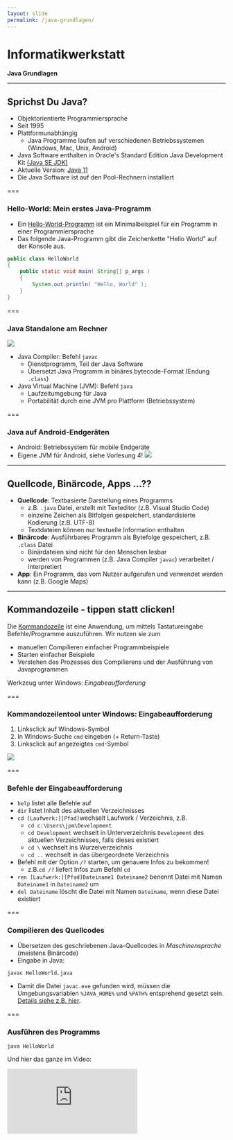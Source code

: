 ```yaml
---
layout: slide
permalink: /java-grundlagen/
---
```


# Informatikwerkstatt
__Java Grundlagen__

---

## Sprichst Du Java?
<!-- Allgemeine Infos zu Java -->
* Objektorientierte Programmiersprache
* Seit 1995
* Plattformunabhängig
	* Java Programme laufen auf verschiedenen Betriebssystemen  (Windows, Mac, Unix, Android)
* Java Software enthalten in Oracle's Standard Edition Java Development Kit [(Java SE JDK)](https://www.oracle.com/technetwork/java/javase/overview/index.html)
* Aktuelle Version: [Java 11](http://jdk.java.net/11/)
* Die Java Software ist auf den Pool-Rechnern installiert

===

### Hello-World: Mein erstes Java-Programm

- Ein [Hello-World-Programm](https://de.wikipedia.org/wiki/Hallo-Welt-Programm) ist ein Minimalbeispiel für ein Programm in einer Programmiersprache
- Das folgende Java-Programm gibt die Zeichenkette "Hello World" auf der Konsole aus.

```java
public class HelloWorld
{
	public static void main( String[] p_args )
	{
		System.out.println( "Hello, World" );
	}
}
```

===

### Java Standalone am Rechner
<!-- eine Subfolie für Java-Standalone am Rechner (Java Runtime) 
--> 
![](http://winf.in.tu-clausthal.de/jpm/infws/img/java-process.png)<!-- todo: agree on destination  in github --> 
 
 - Java Compiler:  Befehl `javac` 
	 - Dienstprogramm, Teil der Java Software
	 - Übersetzt Java Programm in binäres bytecode-Format (Endung `.class`)
 - Java Virtual Machine (JVM): Befehl `java`
	 - Laufzeitumgebung für Java
	 - Portabilität durch eine JVM pro Plattform (Betriebssystem)

===

### Java auf Android-Endgeräten
<!-- eine Subfolie für Java bei Android (Achtung die Infos auf Folien vom letzten Jahr stimmen nicht mehr Dalvik VM wird bei Android nicht mehr benutzt
JPM: Ich würde das eher am Anfang der Android-Intro machen. Hier eher die allgemeine Abbildung, die den Cross-Platform Charakter von Java illustriert, s.u. -->

 - Android: Betriebssystem für mobile Endgeräte
 - Eigene JVM für Android, siehe Vorlesung 4!
  ![](http://winf.in.tu-clausthal.de/jpm/infws/img/java-cross-pf.png)

---

## Quellcode, Binärcode, Apps ...??
 <!-- Übersetzungsvorgang, compilieren + Bundling 
 @Phil: Gehört Bundling nicht eher ins Android Kapitel?-->

 - **Quellcode**: Textbasierte Darstellung eines Programms
	 - z.B. `.java` Datei, erstellt mit Texteditor (z.B. Visual Studio Code)
	 - einzelne Zeichen als Bitfolgen gespeichert, standardisierte Kodierung (z.B. UTF-8)
	 - Textdateien können nur textuelle Information enthalten
 - **Binärcode**: Ausführbares Programm als Bytefolge gespeichert, z.B. `.class` Datei
	 - Binärdateien sind nicht für den Menschen lesbar
	 - werden von Programmen (z.B. Java Compiler `javac`) verarbeitet / interpretiert
 - **App**: Ein Programm, das vom Nutzer aufgerufen und verwendet werden kann (z.B. Google Maps)

---

## Kommandozeile - tippen statt clicken!

Die [Kommandozeile](https://de.wikipedia.org/wiki/Kommandozeile) ist eine Anwendung, um mittels Tastatureingabe Befehle/Programme auszuführen. 
Wir nutzen sie zum
- manuellen  Compilieren einfacher Programmbeispiele
- Starten einfacher Beispiele
- Verstehen des Prozesses des Compilierens und der Ausführung von Javaprogrammen

Werkzeug unter Windows: *Eingabeaufforderung*

===

### Kommandozeilentool unter Windows: Eingabeaufforderung
 1. Linksclick auf Windows-Symbol
 2. In Windows-Suche `cmd` eingeben (+ Return-Taste)
 3. Linksclick auf angezeigtes `cmd`-Symbol
 
![](http://winf.in.tu-clausthal.de/jpm/infws/img/1_cmd.png)

===
### Befehle der Eingabeaufforderung
<!-- Ausgewählte Befehle der Windows Commandline, navigieren in Verzeichnissen & Verzeichnislisting -->
 - `help` listet alle Befehle auf
 - `dir` listet Inhalt des aktuellen Verzeichnisses
 - `cd [Laufwerk:][Pfad]`wechselt Laufwerk / Verzeichnis, z.B. 
	 - `cd c:\Users\jpm\Development`
	 - `cd Development` wechselt in Unterverzeichnis `Development` des aktuellen Verzeichnisses, falls dieses existiert 
	- `cd \` wechselt ins Wurzelverzeichnis
	- `cd ..` wechselt in das übergeordnete Verzeichnis
- Befehl mit der Option `/?` starten, um genauere Infos zu bekommen! 
	- z.B.`cd /?` liefert Infos zum Befehl `cd`
- `ren [Laufwerk:][Pfad]Dateiname1 Dateiname2` benennt Datei mit Namen `Dateiname1` in `Dateiname2` um
- `del Dateiname` löscht die Datei mit Namen `Dateiname`, wenn diese Datei existiert

 ===
### Compilieren des Quellcodes

- Übersetzen des geschriebenen Java-Quellcodes in _Maschinensprache_ (meistens Binärcode)
- Eingabe in Java: 
```shell
javac HelloWorld.java
```

- Damit die Datei `javac.exe` gefunden wird, müssen die Umgebungsvariablen `%JAVA_HOME%` und `%PATH%` entsprehend gesetzt sein. [Details siehe z.B. hier](https://docs.oracle.com/javase/10/install/installation-jdk-and-jre-microsoft-windows-platforms.htm).

===

### Ausführen des Programms

```shell
java HelloWorld
```
Und hier das ganze im Video:

<iframe class="video" src="https://player.vimeo.com/video/287916699" frameborder="0" webkitallowfullscreen mozallowfullscreen allowfullscreen />

---

## @Let's try

1. Starte _Visual Studio Code_
2. Erstelle leere Datei mit dem Namen ```HelloWorld.java```
3. Kopiere oder schreibe den Beispielcode des Hello-World-Programms __exakt, wie angegegben,__ in die Datei
4. Speichere die Datei auf dem Desktop
5. Öffne die _Eingabeaufforderung_
6. Schau mittels ```dir``` wo der Desktop ist
7. Wechsel mit ```cd``` auf den Desktop
8. Compiliere das Programm
9. Führe das Programm aus

---

## Aufbau eines Java-Programms
<!-- wie ist der allgemeine Aufbau eines Java Programs, Stichwort Klasse, Stichwork main, insbesondere Parameter erklären -->
- Betrachten wir noch einmal unser HelloWorld-Programms
```java
public class HelloWorld
{
	public static void main( String[] p_args )
	{
		// Ausgabe 
		System.out.println( "Hello, World" );
	}
}
```
 - Quelldatei enthält Klasse HelloWorld 
	 - *Achtung*: Groß-/Kleinschreibung wird in Java generell unterschieden!
 - Verhalten einer Klasse wird durch Methoden beschrieben
 - Die `HelloWorld` Klasse hat eine Methode ```main``` 
- In der Folge erfahren wir mehr über Klassen und Ihren Aufbau
===
### Klassen 
	
- Zentrale Einheit der objektorientierten Programmierung (s. VL2). 
- Programmcode ist in Klassen organisiert
- Klasse hat Namen (z.B. HelloWorld)
- Konvention: Name der Klasse = Name der Quelldatei, die die Klasse enthält
===
### Methoden
- Strukturieren den Code einer Klasse
- Methode beschrieben durch
	- Rückgabewert (`void` = Methode gibt keinen Wert zurück)
	- Name (`main`)
	- Eingabeparameter (optional), beschrieben durch 
		- Typ, z.B. `String[]` bezeichnet Liste (Array)  von Zeichenketten
		- Name `p_args` 
	- Rumpf mit Anweisungen, in `{ ... }`eingefasst
- Methoden und Klassen können außerdem sog. Modifikatoren haben (z.B. `public`, oder `public static` (siehe VL2)

---

## Java Schlüsselwörter

Java besitzt [50 reservierte Schlüsselwörter](https://en.wikipedia.org/wiki/List_of_Java_keywords), die in der Sprachdefinition festgelegt sind.

* Sie definieren den Grundwortschatz der Programmiersprache, grundlegende Befehle
* Im HelloWorld-Programm haben wir bereits einige davon kennen gelernt: `public`, `class`, `static`, `void`
* Schlüsselwörter dürfen nicht als Variablen-, Funktions-, Methoden-, Klassennamen benutzt werden
---
## Datentypen
<!-- Basisdatentypen, Text, Zahl, Boxing/Unboxing des Compilers -->
- Alle Daten, die in Java-Programmen verarbeitet werden, müssen wohldefinierten Datentyp haben
- jeder Datentyp hat einen Namen und definiert einen Wertebereich
- Java enthält vordefinierte Basisdatentypen, z.B.: 

|Datentyp|Wertebereich|
|--|--|
| boolean|`true` und `false`, 1 Bit Länge |
| byte | Ganze Zahlen von -128 bis 127 |
| int| Ganze Zahl, 32 bit Länge | 
| double| Fliesskommazahl mit doppelter Genauigkeit | 
| char | Einzelne Zeichen, 16-bit Länge. z.B. `'a'` |
| String| Zeichenkette, max. $2^{31}-1$ Zeichen. z.B. `"Hello World!"` |

===
### @Cracks
Warum  gibt es verschiedene Datentypen für Zahlenwerte?
Man könnte doch für alles `double` verwenden ...

---
## Variablen
<!-- Deklaration von Variablen, Nutzung von Variablen, Keywort "final" -->
 
- Benannter Bereich im Speicher, dem in einem Programm ein Wert zugewiesen werden kann 
- Mithilfe der Datentypen können wir dem Java-Compiler genau beschreiben, welches erlaubte Werte einer Variable sind 
- Wir erweitern unser Hallo-World-Programm:
``` java
public class HelloWorld
{
	// Variablendeklaration mit Initialisierung
	private final String message = "Hello World";
	
	public static void main( String[] p_args )
	{
	// Variable wird Methode als Parameter übergeben
		System.out.println( message );
	}
}
```

===
### Zuweisung
<!-- Zuweisungen von Variablen, Beachtung von final -->
- Variable muss vor Verwendung deklariert werden
```  java
	private final String message = "Hello World";
```
- Mit dem Zuweisungsoperator `=` kann einer Variable ein Wert zugewiesen werden
- `=` kopiert Wert auf der rechten Seite in die Variable auf der linken 
- Wichtig: Initiale Wertzuweisung vor Verwendung einer Variable! 
- Modifikator `final` gibt an, dass die Variable nach der Initialisierung nicht mehr verändert werden darf
- `final` wird häufig verwendet, um Konstanten zu definieren

===
### Verwendung von Variablen bei Methodenaufrufen
``` java
	public static void main( String[] p_args )
	{
		System.out.println( message );
	}
```	
- Die Variable `message` kann nach ihrer Instanziierung als Argument (Parameter) zum Aufruf der Methode  `println()` des Objekts `System.out` (siehe VL2) verwendet werden
- Der Wert der Variable wird so übergeben und kann in der Methode weiterverarbeitet werden 

=== 
### main() Methode
 
 -  Programme wie unser `HelloWorld` Beispiel , die eine main() Methode haben, sind *ausführbar*.
 -  Die Ausführung eines solchen Programms erfolgt durch Aufruf / Abarbeitung der `main()`-Methode
 - Das Argument `String[] p_args` der `main()` Methode kann genutzt werden, um bei dem Aufruf des Programms über die Kommandozeile Parameter an es zu übergeben.

---
## Typenumwandlung

<!-- Was bedeutet Casting, wozu wird es benötigt, was ist der Sinn davon, was sind die Nachteile davon, insbesondere parsen von String als numerischer Wert -->
- Typumwandlung (engl. *Casting*) ist die Umwandlung eines Datentyps in einen anderen Datentyp.
``` java
byte counterB = 1;
int counterI = 1;
double counterD = 1.0;
String myNumber = "";
/*
  wir casten jetzt eine byte-Variable auf eine 
  int-Variable und dann die int-Variable auf 
  eine double-Variable. Geht das?
 */
counterI = counterB;
counterD = counterI;
System.out.println("counterD = ", counterD);

//int auf String casten erfordert extra Methodenaufruf
mynumber = Integer.toString(counterI).
```
===
### @Let's try

<!-- Codebeispiel Main-Programm, Variablen deklarieren, Variablen setzen, Variablen mit Println ausgeben -->
1. Schreibe eine Klasse Example.java mit einer `main()`-Methode
2.  Kopieree das obigen Code-Fragment in den Rumpf der `main()`-Methode 
3. Übersetze das Programm und führe es aus! Was beobachtest Du?
4. Füge nun folgende Zeile am Ende des `main()`-Programms ein?
``` java
/*
 hier versuche ich, eine double-Variable auf 
 eine int-Variable zu casten :o
 */
counterI = counterD;
```
5. Übersetze das Programm! Was beobachtest Du?
6.  Ermittele jeweils durch Nachdenken oder probieren: Auf welche Typen können byte / int / double gecastet werden?
7. Versuche, die Variable `counterD` auf die String-Variable `myNumber` zu casten! 

===
### Implizites vs. explizites Casting
- Typenumwandlung ist oft notwendig, erfordert aber Sorgfalt!
- Dabei können Probleme zur Übersetzungszeit und u.U. auch zur Ausführungszeit (runtime) eines Programmes auftreten 
- *Erweiterndes Casting* (z.B. von `int` auf `double`) wird vom Compiler automatisch durchgeführt (implizites Casting)
- *Einschränkendes Casting* (z.B. von `double` auf `int`) muss explizit vom Programmierer gemacht *(und geprüft!)* werden. Beispiel:
``` java
int myInt;
double  pi  =  3.14159;
//explizites casting
myInt= (int)pi;
```
- **@Let's try:** Führe den o.g. Code aus und gib die Werte von `myInt` und `pi` aus! Was beobachtest Du?
<!-- kein Compile-Fehler, aber nur ganzzahliger Anteil!-->

---
## Größer, Kleiner, Gleich - Vergleiche und Operatoren
<!-- Operatoren erklären, Operatoren Precedence erklären -->
- In Java kann man eine größe Anzahl von [Standard-Operatoren](https://de.wikibooks.org/wiki/Java_Standard:_Operatoren) nutzen
- Einen kennen wir schon: Operator `A=B` weist A den Wert in B zu 
- Mit arithmetischen Operatoren (z.B. +, -) kann man rechnen. Übersicht [hier](https://de.wikibooks.org/wiki/Java_Standard:_Operatoren#Arithmetische_Operatoren)
- Vergleichs-Operatoren (z.B. >, !=, >=) drücken Bedingungen für Verzweigungen eines Programms aus.  Übersicht [hier](https://de.wikibooks.org/wiki/Java_Standard:_Operatoren#Operatoren_f%C3%BCr_Vergleiche)
- Für Operatoren in Java gelten die üblichen mathematischen Präzedenzregeln (z.B. "Punktrechnung vor Strichrechnung"). Übersicht [hier](https://de.wikibooks.org/wiki/Java_Standard:_Operatoren)
- Im Zweifelsfall: Klammern setzen!
``` java
int i = 2;
int j = 2 * i;
int k = 4 * ( i + j) / 2;
int l = 4 * i + j / 2;
System.out.println("k = " + k);
System.out.println("l = " + l);
```
===
### Test auf Gleichheit
- Vorsicht beim Test auf Gleichheit bei speziellen Datenobjekten
- Operator `==` prüft Gleichheit der Speicherstellen
``` java
int  i=1;
int  j=1;
System.out.println(i==j); // Ergebnis: true}
```
- bei String und anderen Objekten: Test auf Gleichheit mit Methode `equals()`
``` java
String  s1=new  String("maus"); // hier wird ein neues String-Objekt erzeugt (s. VL2)
String  s2=new  String("maus");
System.out.println(s1==s2); // false!
System.out.println(s1.equals(s2)); // true
```
- Bei `s1.equals(s2)` muss `s1` initialisiert sein --> prüfen mit `s1 != null`

---
## Bedingte Anweisungen - If-Else
- IF-Anweisung hat Form `if (bedingung) block`
	- Wenn Bedingung erfüllt ist , wird Anweisungsblock ausgeführt; sonst übersprungen.
``` java
int a=2;
if (a>0) System.out.println(a + " ist positiv");
if (a <=0) System.out.println(a + ist "nichtpositiv
```
- IF-ELSE-Anweisung hat Form `if (bedingung) block1 else block2`
``` java
if (a>0) 
  System.out.println(a + " ist positiv");
else 
  System.out.println(a + ist "nichtpositiv");
```

===

### Ternärer Operator

<!-- was ist das, wann nutzt man if, wann den ternären Operator -->

---
---

## @Let's try

<!-- Codebeispiel mit Variablen und If-Else -->

---

## Arrays

<!-- was sind Arrays, wozu sind sie gut, was gibt es für Beschränkungen -->

===

### Array Initialisierung

<!-- verschiedene Arten für die Initialisierung von Arrays -->

===

### Collections

<!-- was ist es, kurz fassen und auf Listen & Sets beschränken -->

---

## Wieder und wieder und wieder... - Schleifen

<!-- for, while und do-while Schleifen, wann benutzt man was anhand eines einfachen zu erklärenden Beispiels -->

===

### For-Each

<!-- was ist for-each, wann ist es sinnvoll >

---

## Infinity Loop

<!-- while true, was passiert intern dabei -> CPU Last 100% -->

---

## Kill it - Der Task-Manager

<!-- wie killt man ein hängendes Java Programm -->

---

## @Let's try

<!-- Schleifen-Beispiel + Infinity Loop Beispiel -->


---

### @Profis - Lambda-Expression & Streaming-API

<!-- 
https://blog.codecentric.de/2013/10/java-8-erste-schritte-mit-lambdas-und-streams/
https://www.baeldung.com/java-8-streams
https://winterbe.com/posts/2014/07/31/java8-stream-tutorial-examples/
-->

---

## Wirf den Fehler - Throw-Exception

<!-- Was sind Exception, Beispiel am besten Division durch 0 -->

---

## Fange den Fehler - try-catch

<!-- wie behandelt man Exceptions -->

---

## @Let's try

<!-- Division durch Null Beispiel fangen + eigenes Beispiel wo eine RuntimeException geworfen wird -->

---

## @Übungsaufgabe

> Schreiben Sie ein Programm, dass einen String und eine Zahl von der Kommandozeile einliest und den String so oft auf der Kommandozeile ausgibt, wie als Zahl gesetzt ist.

* Bei einem leeren String sollte eine Fehlermeldung ausgegeben werden, dass der String leer ist
* Wenn die Zahl $\leq 0$ ist, dann soll eine passende Fehlermeldung ausgegeben werden
* Wenn die Argumentanzahl nicht stimmt soll auch eine passende Meldung ausgegeben werden
* Wenn bei der Umwandlung des Textes in eine Zahl ein Fehler auftritt, dann soll auch eine verständliche Fehlermeldung ausgegeben werden


---

## @Home

1. Installation [Java Development Kit](https://www.oracle.com/technetwork/java/javase/downloads/index.html)
2. [Setzen der Umgebungsvariablen](https://www.java.com/de/download/help/path.xml) ```JAVA_HOME``` und ```PATH```
3. Installation [Visual Studio Code](https://code.visualstudio.com/)
<!--stackedit_data:
eyJoaXN0b3J5IjpbMTI5MzYyMzE5NiwxMDA2MzQ1MzM4LDYyNT
A5ODc3OSw5MzM5MjUxNDAsLTEwNTI3MTQ0MjYsLTEzMDc2ODYx
MDUsODcxMDEwMTYxLC0xNDk0NjQ3NDA0LC0xMjM5Mzg2Mjg0LC
0yMDQzNjQ5Mjk3LC03Mjc3Mjc3NzgsMTI0Njc5NDMzNCwtMTI4
OTU3NTc3Niw5MTM2NzUzNzYsNTkzNzU4NDUwLDEzMDYxNjg1Nz
MsLTE5MzYyMDgwMDMsMTA3NzMwMTM3NywxNDAxMDEwMzEyLC02
MTUwMDU0NjVdfQ==
-->